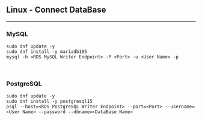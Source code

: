 ## Linux - Connect DataBase
---
### MySQL
```
sudo dnf update -y
sudo dnf install -y mariadb105
mysql -h <RDS MySQL Writer Endpoint> -P <Port> -u <User Name> -p
```

<br>

### PostgreSQL
```
sudo dnf update -y
sudo dnf install -y postgresql15
psql --host=<RDS PostgreSQL Writer Endpoint> --port=<Port> --username=<User Name> --password --dbname=<DataBase Name>
```
